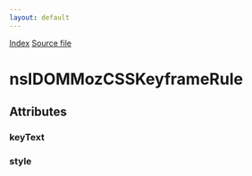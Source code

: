 ```yaml
---
layout: default
---
```

<div id='links'><a href="../index.html">Index</a>
<a href="http://dxr.mozilla.org/mozilla-central/source/dom/interfaces/css/nsIDOMMozCSSKeyframeRule.idl">Source file</a>
</div>

# nsIDOMMozCSSKeyframeRule #

## Attributes ##

### keyText ###

### style ###
